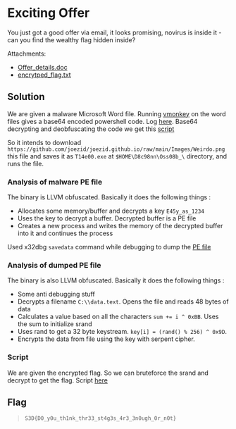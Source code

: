 # Exciting Offer

You just got a good offer via email, it looks promising, novirus is inside it - can you find the wealthy flag hidden inside?

Attachments:
* [Offer_details.doc](./Offer_details.doc)
* [encrytped_flag.txt](./encrytped_flag.txt)

## Solution
We are given a malware Microsoft Word file. Running [vmonkey](./https://github.com/decalage2/ViperMonkey) on the word files gives a base64 encoded powershell code. Log [here](./Offer_details.doc.log). Base64 decrypting and deobfuscating the code we get this [script](./weird.ps1)

So it intends to download `https://github.com/joezid/joezid.github.io/raw/main/Images/Weirdo.png` this file and saves it as `T14e00.exe` at `$HOME\D8c98nn\Oss08b_\` directory, and runs the file.

### Analysis of malware PE file
The binary is LLVM obfuscated. Basically it does the following things :
- Allocates some memory/buffer and decrypts a key `E45y_as_1234`
- Uses the key to decrypt a buffer. Decrypted buffer is a PE file
- Creates a new process and writes the memory of the decrypted buffer into it and continues the process

Used x32dbg `savedata` command while debugging to dump the [PE file](./dump_binary.exe)

### Analysis of dumped PE file
The binary is also LLVM obfuscated. Basically it does the following things :
- Some anti debugging stuff
- Decrypts a filename `C:\\data.text`. Opens the file and reads 48 bytes of data
- Calculates a value based on all the characters `sum += i ^ 0xBB`. Uses the sum to initialize srand
- Uses rand to get a 32 byte keystream. `key[i] = (rand() % 256) ^ 0x9D`.
- Encrypts the data from file using the key with serpent cipher.

### Script
We are given the encrypted flag. So we can bruteforce the srand and decrypt to get the flag. Script [here](./Solution/decrypt.c)

## Flag
>  `S3D{D0_y0u_th1nk_thr33_st4g3s_4r3_3n0ugh_0r_n0t}`
